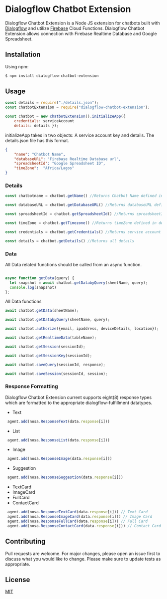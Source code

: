 # Dialogflow Chatbot Extension

Dialogflow Chatbot Extension is a Node JS extension for chatbots built with [Dialogflow](https://dialogflow.cloud.google.com/#) and utilize [Firebase](https://firebase.google.com/) Cloud Functions. Dialogflow Chatbot Extension allows connection with Firebase Realtime Database and Google Spreadsheet.

## Installation

Using npm:
```zsh
$ npm install dialogflow-chatbot-extension
```

## Usage

```js
const details = require("./details.json"); 
const chatbotExtension = require("dialogflow-chatbot-extension");

const chatbot = new chatbotExtension().initializeApp({
    credentials: serviceAccount
    details: details });
```
initializeApp takes in two objects: A service account key and details. The details.json file has this format.
```json
{
    "name": "Chatbot Name",
    "databaseURL": "Firebase Realtime Database url",
    "spreadsheetId": "Google Spreadsheet ID",
    "timeZone":  "Africa/Lagos"
}
```

### Details
```js
const chatbotname = chatbot.getName() //Returns Chatbot Name defined in details

const databaseURL = chatbot.getDatabaseURL() //Returns databaseURL defined in details

const spreadsheetId = chatbot.getSpreadsheetId() //Returns spreadsheetId defined in details

const timeZone = chatbot.getTimezone() //Returns timeZone defined in details

const credentials = chatbot.getCredentials() //Returns service account credentials

const details = chatbot.getDetails() //Returns all details

```
### Data
All Data related functions should be called from an async function.
```js

async function getData(query) {
  let snapshot = await chatbot.getDatabyQuery(sheetName, query);
  console.log(snapshot)
};
```
All Data functions
````js
await chatbot.getData(sheetName);

await chatbot.getDatabyQuery(sheetName, query);

await chatbot.authorize({email, ipaddress, deviceDetails, location});

await chatbot.getRealtimeData(tableName);

await chatbot.getSession(sessionId);

await chatbot.getSessionKey(sessionId);

await chatbot.saveQuery(sessionId, response);

await chatbot.saveSession(sessionId, session);
````

### Response Formatting
Dialogflow Chatbot Extension current supports eight(8) response types which are formatted to the appropriate dialogflow-fulfillment datatypes.
- Text 
````js        
 agent.add(nosa.ResponseText(data.response[i])) 
 ````
- List
````js        
 agent.add(nosa.ResponseList(data.response[i])) 
 ````
- Image
````js        
 agent.add(nosa.ResponseImage(data.response[i])) 
 ````
- Suggestion
````js        
 agent.add(nosa.ResponseSuggestion(data.response[i])) 
 ````
- TextCard
- ImageCard
- FullCard
- ContactCard
````js        
 agent.add(nosa.ResponseTextCard(data.response[i])) // Text Card
 agent.add(nosa.ResponseImageCard(data.response[i])) // Image Card
 agent.add(nosa.ResponseFullCard(data.response[i])) // Full Card
 agent.add(nosa.ResponseContactCard(data.response[i])) // Contact Card
 ````



## Contributing
Pull requests are welcome. For major changes, please open an issue first to discuss what you would like to change.
Please make sure to update tests as appropriate.

## License
[MIT](https://choosealicense.com/licenses/mit/)

<!-- ### Keywords -->
